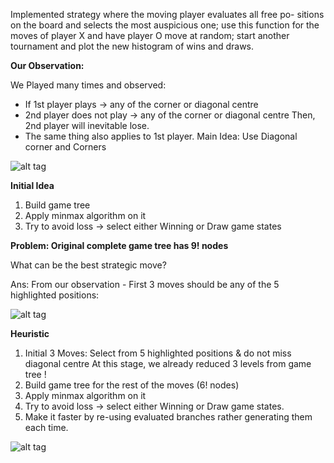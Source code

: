 Implemented strategy where the moving player evaluates all free po- sitions on the board and selects the most auspicious one;
use this function for the moves of player X and have player O move at random; start another tournament and plot the new histogram of wins and draws.


**Our Observation:**

We Played many times and observed:
- If 1st player plays -> any of the corner or diagonal centre
- 2nd player does not play -> any of the corner or diagonal centre Then, 2nd player will inevitable lose.
- The same thing also applies to 1st player. Main Idea: Use Diagonal corner and Corners

![alt tag](http://s6.postimg.org/cgvctkzwx/Screen_Shot_2015_09_11_at_10_38_48.png)

**Initial Idea**

1. Build game tree
2. Apply minmax algorithm on it
3. Try to avoid loss -> select either Winning or Draw game states

**Problem: Original complete game tree has 9! nodes**

What can be the best strategic move?

Ans: From our observation - First 3 moves should be any of the 5 highlighted positions:

![alt tag](http://s6.postimg.org/gv3u5fahd/Screen_Shot_2015_09_11_at_10_56_25.png)

**Heuristic**

1. Initial 3 Moves:
Select from 5 highlighted positions & do not miss diagonal centre At this stage, we already reduced 3 levels from game tree !
2. Build game tree for the rest of the moves (6! nodes)
3. Apply minmax algorithm on it
4. Try to avoid loss -> select either Winning or Draw game states.
5. Make it faster by re-using evaluated branches rather generating them each
time.

![alt tag](http://s6.postimg.org/j282tcfrl/Screen_Shot_2015_09_11_at_10_59_01.png)


